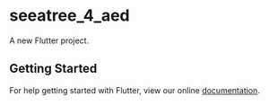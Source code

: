 # seeatree_4_aed

A new Flutter project.

## Getting Started

For help getting started with Flutter, view our online
[documentation](https://flutter.io/).
